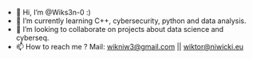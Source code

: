 - 👋 Hi, I’m @Wiks3n-0 :)
- 🌱 I’m currently learning C++, cybersecurity, python and data analysis.
- 💞️ I’m looking to collaborate on projects about data science and cyberseq.
- 📫 How to reach me ? Mail: wikniw3@gmail.com || wiktor@niwicki.eu
